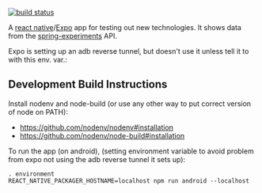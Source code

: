 [![build status](https://github.com/jg210/expo-experiments/actions/workflows/checks.yml/badge.svg)](https://github.com/jg210/expo-experiments/actions/workflows/checks.yml)

A [react native](https://reactnative.dev/)/[Expo](https://expo.dev/) app for testing out new technologies. It shows data from the [spring-experiments](https://github.com/jg210/spring-experiments) API.

Expo is setting up an adb reverse tunnel, but doesn't use it unless tell it to with this env. var.:

## Development Build Instructions

Install nodenv and node-build (or use any other way to put correct version of node on PATH):

* https://github.com/nodenv/nodenv#installation
* https://github.com/nodenv/node-build#installation

To run the app (on android), (setting environment variable to avoid problem from expo not using the adb reverse tunnel it sets up):

```
. environment
REACT_NATIVE_PACKAGER_HOSTNAME=localhost npm run android --localhost
```
